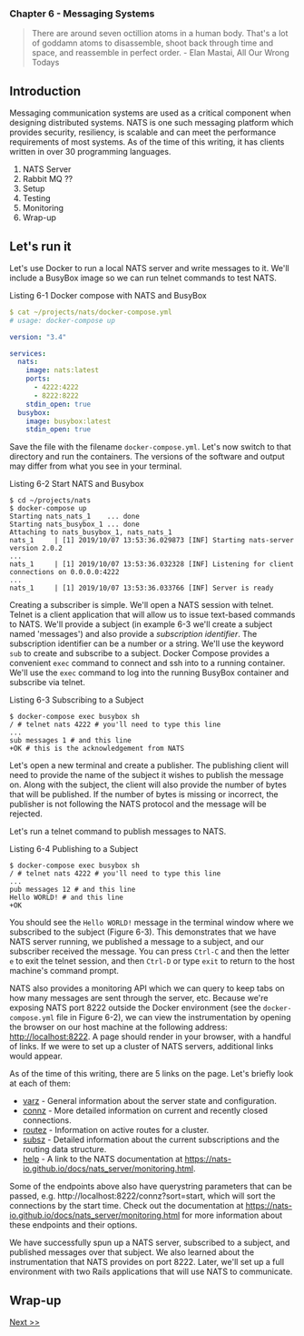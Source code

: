 ### Chapter 6 - Messaging Systems

> There are around seven octillion atoms in a human body. That's a lot of goddamn atoms to disassemble, shoot back through time and space, and reassemble in perfect order. - Elan Mastai, All Our Wrong Todays

## Introduction

Messaging communication systems are used as a critical component when designing distributed systems. NATS is one such messaging platform which provides security, resiliency, is scalable and can meet the performance requirements of most systems. As of the time of this writing, it has clients written in over 30 programming languages.

1. NATS Server
1. Rabbit MQ ??
1. Setup
1. Testing
1. Monitoring
1. Wrap-up

## Let's run it

Let's use Docker to run a local NATS server and write messages to it. We'll include a BusyBox image so we can run telnet commands to test NATS.

Listing 6-1 Docker compose with NATS and BusyBox

```yml
$ cat ~/projects/nats/docker-compose.yml
# usage: docker-compose up

version: "3.4"

services:
  nats:
    image: nats:latest
    ports:
      - 4222:4222
      - 8222:8222
    stdin_open: true
  busybox:
    image: busybox:latest
    stdin_open: true
```

Save the file with the filename `docker-compose.yml`. Let's now switch to that directory and run the containers. The versions of the software and output may differ from what you see in your terminal.

Listing 6-2 Start NATS and Busybox

```console
$ cd ~/projects/nats
$ docker-compose up
Starting nats_nats_1    ... done
Starting nats_busybox_1 ... done
Attaching to nats_busybox_1, nats_nats_1
nats_1     | [1] 2019/10/07 13:53:36.029873 [INF] Starting nats-server version 2.0.2
...
nats_1     | [1] 2019/10/07 13:53:36.032328 [INF] Listening for client connections on 0.0.0.0:4222
...
nats_1     | [1] 2019/10/07 13:53:36.033766 [INF] Server is ready
```

Creating a subscriber is simple. We'll open a NATS session with telnet. Telnet is a client application that will allow us to issue text-based commands to NATS. We'll provide a subject (in example 6-3 we'll create a subject named 'messages') and also provide a _subscription identifier_. The subscription identifier can be a number or a string. We'll use the keyword `sub` to create and subscribe to a subject. Docker Compose provides a convenient `exec` command to connect and ssh into to a running container. We'll use the `exec` command to log into the running BusyBox container and subscribe via telnet.

Listing 6-3 Subscribing to a Subject

```console
$ docker-compose exec busybox sh
/ # telnet nats 4222 # you'll need to type this line
...
sub messages 1 # and this line
+OK # this is the acknowledgement from NATS
```

Let's open a new terminal and create a publisher. The publishing client will need to provide the name of the subject it wishes to publish the message on. Along with the subject, the client will also provide the number of bytes that will be published. If the number of bytes is missing or incorrect, the publisher is not following the NATS protocol and the message will be rejected.

Let's run a telnet command to publish messages to NATS. 

Listing 6-4 Publishing to a Subject

```console
$ docker-compose exec busybox sh
/ # telnet nats 4222 # you'll need to type this line
...
pub messages 12 # and this line
Hello WORLD! # and this line
+OK
```

You should see the `Hello WORLD!` message in the terminal window where we subscribed to the subject (Figure 6-3). This demonstrates that we have NATS server running, we published a message to a subject, and our subscriber received the message. You can press `Ctrl-C` and then the letter `e` to exit the telnet session, and then `Ctrl-D` or type `exit` to return to the host machine's command prompt.

NATS also provides a monitoring API which we can query to keep tabs on how many messages are sent through the server, etc. Because we're exposing NATS port 8222 outside the Docker environment (see the `docker-compose.yml` file in Figure 6-2), we can view the instrumentation by opening the browser on our host machine at the following address: [http://localhost:8222](http://localhost:8222). A page should render in your browser, with a handful of links. If we were to set up a cluster of NATS servers, additional links would appear.

As of the time of this writing, there are 5 links on the page. Let's briefly look at each of them:

* [varz](http://localhost:8222/varz) - General information about the server state and configuration.
* [connz](http://localhost:8222/connz) - More detailed information on current and recently closed connections.
* [routez](http://localhost:8222/routez) - Information on active routes for a cluster.
* [subsz](http://localhost:8222/subsz) - Detailed information about the current subscriptions and the routing data structure.
* [help](https://nats-io.github.io/docs/nats_server/monitoring.html) - A link to the NATS documentation at https://nats-io.github.io/docs/nats_server/monitoring.html.

Some of the endpoints above also have querystring parameters that can be passed, e.g. http://localhost:8222/connz?sort=start, which will sort the connections by the start time. Check out the documentation at https://nats-io.github.io/docs/nats_server/monitoring.html for more information about these endpoints and their options.

We have successfully spun up a NATS server, subscribed to a subject, and published messages over that subject. We also learned about the instrumentation that NATS provides on port 8222. Later, we'll set up a full environment with two Rails applications that will use NATS to communicate.

## Wrap-up

[Next >>](080-chapter-07.md)
